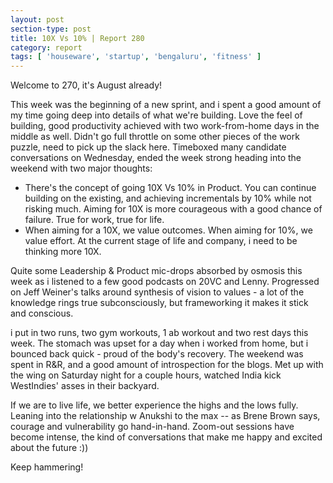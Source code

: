 ```yaml
---
layout: post
section-type: post
title: 10X Vs 10% | Report 280
category: report
tags: [ 'houseware', 'startup', 'bengaluru', 'fitness' ]
---
```


Welcome to 270, it's August already!

This week was the beginning of a new sprint, and i spent a good amount of my time going deep into details of what we're building. Love the feel of building, good productivity achieved with two work-from-home days in the middle as well. Didn't go full throttle on some other pieces of the work puzzle, need to pick up the slack here. Timeboxed many candidate conversations on Wednesday, ended the week strong heading into the weekend with two major thoughts:

 - There's the concept of going 10X Vs 10% in Product. You can continue building on the existing, and achieving incrementals by 10% while not risking much. Aiming for 10X is more courageous with a good chance of failure. True for work, true for life.
 - When aiming for a 10X, we value outcomes. When aiming for 10%, we value effort. At the current stage of life and company, i need to be thinking more 10X.

Quite some Leadership & Product mic-drops absorbed by osmosis this week as i listened to a few good podcasts on 20VC and Lenny. Progressed on Jeff Weiner's talks around synthesis of vision to values - a lot of the knowledge rings true subconsciously, but frameworking it makes it stick and conscious.

i put in two runs, two gym workouts, 1 ab workout and two rest days this week. The stomach was upset for a day when i worked from home, but i bounced back quick - proud of the body's recovery. The weekend was spent in R&R, and a good amount of introspection for the blogs. Met up with the wing on Saturday night for a couple hours, watched India kick WestIndies' asses in their backyard. 

If we are to live life, we better experience the highs and the lows fully. Leaning into the relationship w Anukshi to the max -- as Brene Brown says, courage and vulnerability go hand-in-hand. Zoom-out sessions have become intense, the kind of conversations that make me happy and excited about the future :))

Keep hammering!